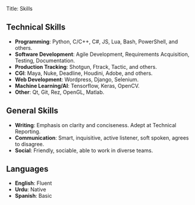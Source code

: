 Title: Skills

## Technical Skills

- **Programming**: Python, C/C++, C#, JS, Lua, Bash, PowerShell, and others.
- **Software Development**: Agile Development, Requirements Acquisition, Testing, Documentation.
- **Production Tracking**: Shotgun, Ftrack, Tactic, and others.
- **CGI**: Maya, Nuke, Deadline, Houdini, Adobe, and others.
- **Web Development**: Wordpress, Django, Selenium.
- **Machine Learning/AI**: Tensorflow, Keras, OpenCV.
- **Other**: Qt, Git, Rez, OpenGL, Matlab.

## General Skills

- **Writing**: Emphasis on clarity and conciseness. Adept at Technical Reporting.
- **Communication**: Smart, inquisitive, active listener, soft spoken, agrees to disagree.
- **Social**: Friendly, sociable, able to work in diverse teams.

## Languages

- **English**: Fluent
- **Urdu**: Native
- **Spanish**: Basic
